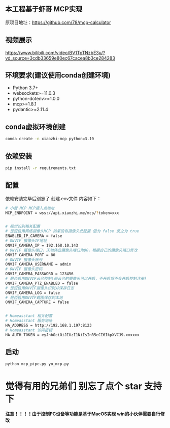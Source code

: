 ## 本工程基于虾哥 MCP实现

原项目地址：https://github.com/78/mcp-calculator

## 视频展示

https://www.bilibili.com/video/BV1TpTNzbE3u/?vd_source=3cdb33659e80ec67cacea8b3ce284283

## 环境要求(建议使用conda创建环境)

- Python 3.7+
- websockets>=11.0.3
- python-dotenv>=1.0.0
- mcp>=1.8.1
- pydantic>=2.11.4

## conda虚拟环境创建

```bash
conda create -n xiaozhi-mcp python=3.10
```

## 依赖安装

```bash
pip install -r requirements.txt
```

## 配置

依赖安装完毕后别忘了 创建.env文件 内容如下：

```bash
# 小智 MCP MCP接入点地址
MCP_ENDPOINT = wss://api.xiaozhi.me/mcp/?token=xxx


# 视觉识别相关配置
# 是否启用网络摄像头MCP 如果没有摄像头此配置 值为 false 反之为 true
ENABLED_IP_CAMERA = false
# ONVIF 摄像头IP地址
ONVIF_CAMERA_IP = 192.168.10.143
# ONVIF 摄像头端口，天地伟业摄像头端口为80，根据自己的摄像头端口修改
ONVIF_CAMERA_PORT = 80
# ONVIF 摄像头账号
ONVIF_CAMERA_USERNAME = admin
# ONVIF 摄像头密码
ONVIF_CAMERA_PASSWORD = 123456
# 是否启用ONVIF云台控制(带云台的摄像头可以开启，不开启将不会开启控制注册)
ONVIF_CAMERA_PTZ_ENABLED = false
# 是否启用ONVIF摄像头识别并保存日志
ONVIF_CAMERA_LOG = false
# 是否启用ONVIF截图保存到本地
ONVIF_CAMERA_CAPTURE = false


# Homeasstant 相关配置
# Homeasstant 服务地址
HA_ADDRESS = http://192.168.1.197:8123
# Homeasstant 访问密钥
HA_AUTH_TOKEN = eyJhbGciOiJIUzI1NiIsInR5cCI6IkpXVCJ9.xxxxxx
```

## 启动

```bash
python mcp_pipe.py yo_mcp.py
```

# 觉得有用的兄弟们 别忘了点个 star 支持下

**注意！！！！由于控制PC设备等功能是基于MacOS实现 win的小伙伴需要自行修改**
